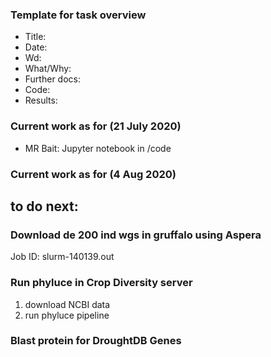 ### Template for task overview

- Title:
- Date:
- Wd:
- What/Why:
- Further docs:
- Code:
- Results:  


### Current work as for (21 July 2020)
- MR Bait: Jupyter notebook in /code
### Current work as for (4 Aug 2020)

## to do next:
### Download de 200 ind wgs in gruffalo using Aspera
Job ID: slurm-140139.out 

### Run phyluce in Crop Diversity server
1. download NCBI data
2. run phyluce pipeline

### Blast protein for DroughtDB Genes
